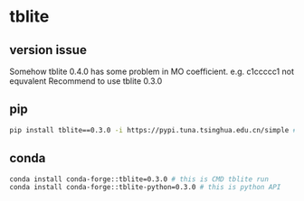 # tblite

## version issue
Somehow tblite 0.4.0 has some problem in MO coefficient. e.g. c1ccccc1 not equvalent
Recommend to use tblite 0.3.0

## pip
```bash
pip install tblite==0.3.0 -i https://pypi.tuna.tsinghua.edu.cn/simple # this is python API
```

## conda
```bash
conda install conda-forge::tblite=0.3.0 # this is CMD tblite run
conda install conda-forge::tblite-python=0.3.0 # this is python API
```

